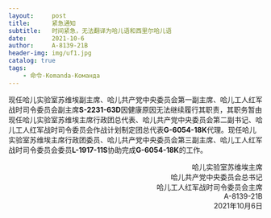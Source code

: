```yaml
---
layout:     post
title:      紧急通知
subtitle:   时间紧急，无法翻译为哈儿语和西里尔哈儿语
date:       2021-10-6
author:     A-8139-21B
header-img: img/uf1.jpg
catalog: true
tags:
    - 命令-Komanda-Команда
---
```


现任哈儿实验室苏维埃副主席、哈儿共产党中央委员会第一副主席、哈儿工人红军战时司令委员会副主席**S-2231-63D**因健康原因无法继续履行其职责，其职务暂由现任哈儿实验室苏维埃主席行政团总代表、哈儿共产党中央委员会第二副书记、哈儿工人红军战时司令委员会作战计划制定团总代表**G-6054-18K**代理。现任哈儿实验室苏维埃主席行政团委员、哈儿共产党中央委员会第三副主席、哈儿工人红军战时司令委员会委员**L-1917-11S**协助完成**G-6054-18K**的工作。
<div style="text-align: right">哈儿实验室苏维埃主席<br>哈儿共产党中央委员会总书记<br>哈儿工人红军战时司令委员会主席<br>A-8139-21B<br>2021年10月6日</div>
